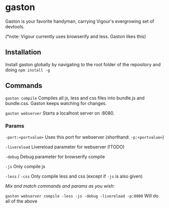 gaston
======

Gaston is your favorite handyman, carrying Vigour's evergrowing set of devtools.

(*note: Vigour currently uses browserify and less. Gaston likes this)

## Installation
Install gaston globally by navigating to the root folder of the repository and doing `npm install -g`

## Commands

```gaston compile``` Compiles all js, less and css files into bundle.js and bundle.css. Gaston keeps watching for changes.

```gaston webserver``` Starts a localhost server on :8080.

### Params

```-port:<portvalue>``` Uses this port for webserver (shorthand: ```-p:<portvalue>```)

```-livereload``` Livereload parameter for webserver (!TODO)

```-debug``` Debug parameter for browserify compile

```-js``` Only compile js

```-less``` / ```-css``` Only compile less and css (except if ```-js``` is also given)


*Mix and match commands and params as you wish:*

```gaston webserver compile -less -js -debug -livereload -p:8080``` Will do all of the above
